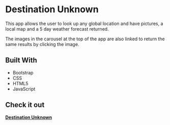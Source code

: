 # Destination Unknown

This app allows the user to look up any global location and have pictures, a local map and a 5 day weather forecast returned.

The images in the carousel at the top of the app are also linked to return the same results by clicking the image.


## Built With

* Bootstrap
* CSS
* HTML5
* JavaScript


## Check it out
  <a href="https://rgmcrary.github.io/Destination-Unknown/" target="_blank">**Destination Unknown**</a>


